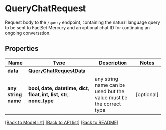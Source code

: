# QueryChatRequest

Request body to the `/query` endpoint, containing the natural language query to be sent to FactSet Mercury and an optional chat ID for continuing an ongoing conversation.

## Properties
Name | Type | Description | Notes
------------ | ------------- | ------------- | -------------
**data** | [**QueryChatRequestData**](QueryChatRequestData.md) |  | 
**any string name** | **bool, date, datetime, dict, float, int, list, str, none_type** | any string name can be used but the value must be the correct type | [optional]

[[Back to Model list]](../README.md#documentation-for-models) [[Back to API list]](../README.md#documentation-for-api-endpoints) [[Back to README]](../README.md)


